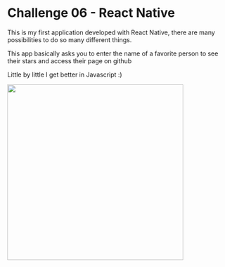 # Challenge 06 - React Native

<p>This is my first application developed with React Native, there are many possibilities to do so many different things.</p>

<p>This app basically asks you to enter the name of a favorite person to see their stars and access their page on github</p>

<p>Little by little I get better in Javascript :)</p>

<img src="imgGit/rn.gif" alt="" width="400">
